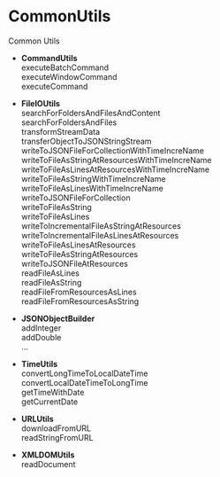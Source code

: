 # CommonUtils
Common Utils
- **CommandUtils**  
executeBatchCommand  
executeWindowCommand  
executeCommand  
  
- **FileIOUtils**    
searchForFoldersAndFilesAndContent  
searchForFoldersAndFiles  
transformStreamData  
transferObjectToJSONStringStream  
writeToJSONFileForCollectionWithTimeIncreName  
writeToFileAsStringAtResourcesWithTimeIncreName  
writeToFileAsLinesAtResourcesWithTimeIncreName  
writeToFileAsStringWithTimeIncreName  
writeToFileAsLinesWithTimeIncreName  
writeToJSONFileForCollection  
writeToFileAsString  
writeToFileAsLines  
writeToIncrementalFileAsStringAtResources  
writeToIncrementalFileAsLinesAtResources    
writeToFileAsLinesAtResources   
writeToFileAsStringAtResources  
writeToJSONFileAtResources  
readFileAsLines  
readFileAsString  
readFileFromResourcesAsLines  
readFileFromResourcesAsString  
  
- **JSONObjectBuilder**  
  addInteger   
  addDouble    
  ...    
    
- **TimeUtils**  
  convertLongTimeToLocalDateTime  
  convertLocalDateTimeToLongTime  
  getTimeWithDate  
  getCurrentDate  
    
- **URLUtils**  
  downloadFromURL  
  readStringFromURL  
    
- **XMLDOMUtils**  
  readDocument  
